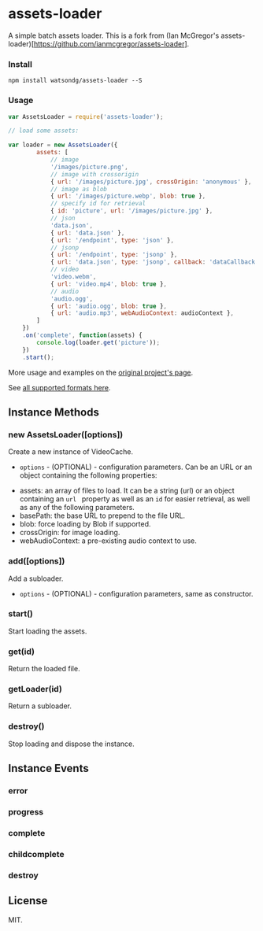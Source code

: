assets-loader
===

A simple batch assets loader.
This is a fork from (Ian McGregor's assets-loader)[https://github.com/ianmcgregor/assets-loader].

### Install

```
npm install watsondg/assets-loader --S
```

### Usage

```javascript
var AssetsLoader = require('assets-loader');

// load some assets:

var loader = new AssetsLoader({
        assets: [
            // image
            '/images/picture.png',
            // image with crossorigin
            { url: '/images/picture.jpg', crossOrigin: 'anonymous' },
            // image as blob
            { url: '/images/picture.webp', blob: true },
            // specify id for retrieval
            { id: 'picture', url: '/images/picture.jpg' },
            // json
            'data.json',
            { url: 'data.json' },
            { url: '/endpoint', type: 'json' },
            // jsonp
            { url: '/endpoint', type: 'jsonp' },
            { url: 'data.json', type: 'jsonp', callback: 'dataCallback', timeout: 5000 },
            // video
            'video.webm',
            { url: 'video.mp4', blob: true },
            // audio
            'audio.ogg',
            { url: 'audio.ogg', blob: true },
            { url: 'audio.mp3', webAudioContext: audioContext },
        ]
    })
    .on('complete', function(assets) {
        console.log(loader.get('picture'));
    })
    .start();
```

More usage and examples on the [original project's page](https://github.com/ianmcgregor/assets-loader).

See [all supported formats here](https://github.com/watsondg/assets-loader/blob/6cef8e19be7a0ae3b76ddbb028b6488f472eee72/src/loader.js#L29-L62).

## Instance Methods

### new AssetsLoader([options])

Create a new instance of VideoCache.
* `options` - (OPTIONAL) - configuration parameters. Can be an URL or an object containing the following properties:
- assets: an array of files to load. It can be a string (url) or an object containing an `url ` property as well as an `id` for easier retrieval, as well as any of the following parameters.
- basePath: the base URL to prepend to the file URL.
- blob: force loading by Blob if supported.
- crossOrigin: for image loading.
- webAudioContext: a pre-existing audio context to use.

### add([options])

Add a subloader.
* `options` - (OPTIONAL) - configuration parameters, same as constructor.

### start()

Start loading the assets.

### get(id)

Return the loaded file.

### getLoader(id)

Return a subloader.

### destroy()

Stop loading and dispose the instance.

## Instance Events

### error
### progress
### complete
### childcomplete
### destroy

## License
MIT.
